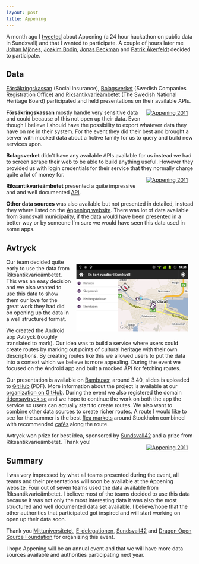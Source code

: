 ```yaml
---
layout: post
title: Appening
---
```


A month ago I [tweeted](http://twitter.com/#!/johanni/status/39321224500875264) about Appening (a 24 hour hackathon on public data in Sundsvall) and that I wanted to participate. A couple of hours later me [Johan Mjönes](http://twitter.com/nollbit), [Joakim Bodin](http://twitter.com/jbripley), [Jonas Beckman](http://twitter.com/jonasbeckman) and [Patrik Åkerfeldt](http://twitter.com/pakerfeldt) decided to participate.

## Data

[Försäkringskassan](http://www.forsakringskassan.se/) (Social Insurance), [Bolagsverket](http://bolagsverket.se/) (Swedish Companies Registration Office) and [Riksantikvarieämbetet](http://www.raa.se/) (The Swedish National Heritage Board) participated and held presentations on their available APIs. <a href="http://www.flickr.com/photos/johannilsson/5543117687/" title="Appening 2011 by Johan Nilsson, on Flickr" style="float: right; padding: 15px"><img src="http://farm6.static.flickr.com/5140/5543117687_6f41070938_m.jpg" width="240" height="180" alt="Appening 2011" /></a>

**Försäkringskassan** mostly handle very sensitive data and could because of this not open up their data. Even though I believe I should have the possibility to export whatever data they have on me in their system. For the event they did their best and brought a server with mocked data about a fictive family for us to query and build new services upon.

**Bolagsverket** didn't have any available APIs available for us instead we had to screen scrape their web to be able to build anything useful. However they provided us with login credentials for their service that they normally charge quite a lot of money for. <a href="http://www.flickr.com/photos/johannilsson/5543696560/" title="Appening 2011 by Johan Nilsson, on Flickr" style="float: right; padding: 15px"><img src="http://farm6.static.flickr.com/5133/5543696560_e900114484_m.jpg" width="240" height="180" alt="Appening 2011" /></a>

**Riksantikvarieämbetet** presented a quite impressive and and well documented [API](http://www.ksamsok.se/api/).

**Other data sources** was also available but not presented in detailed, instead they where listed on the [Appening website](http://appening.se/data). There was lot of data available from Sundsvall municipality, if the data would have been presented in a better way or by someone I'm sure we would have seen this data used in some apps.

## Avtryck

<img src="https://github.com/Avtryck/avtryck-projectweb/raw/master/appening/captures/8.png" width="300px" style="float: right; margin: 15px;"> Our team decided quite early to use the data from Riksantikvarieämbetet. This was an easy decision and we also wanted to use this data to show them our love for the great work they had did on opening up the data in a well structured format.

We created the Android app Avtryck (roughly translated to mark). Our idea was to build a service where users could create routes by marking out points of cultural heritage with their own descriptions. By creating routes like this we allowed users to put the data into a context which we believe is more appealing. During the event we focused on the Android app and built a mocked API for fetching routes.

Our presentation is available on [Bambuser](http://bambuser.com/node/1590759), around 3.40, slides is uploaded to [GitHub](https://github.com/Avtryck/avtryck-projectweb/raw/58d354e510a96b9349eaa85d2fe1740583fe98d7/appening/avtryck-slides.pdf) (PDF). More information about the project is available at our [organization on GitHub](https://github.com/Avtryck). During the event we also registered the domain [tidensavtryck.se](http://www.tidensavtryck.se/) and we hope to continue the work on both the app the service so users can actually start to create routes. We also want to combine other data sources to create richer routes. A route I would like to see for the summer is the best [flea markets](http://loppiskartan.se) around Stockholm combined with recommended [cafés](http://cafekartan.se) along the route.

Avtryck won prize for best idea, sponsored by [Sundsvall42](http://www.sundsvall42.se/) and a prize from Riksantikvarieämbetet. Thank you! <a href="http://www.flickr.com/photos/johannilsson/5543697186/" title="Appening 2011 by Johan Nilsson, on Flickr" style="float: right; padding: 15px"><img src="http://farm6.static.flickr.com/5060/5543697186_a5ff5a34c6_m.jpg" width="240" height="180" alt="Appening 2011" /></a>

## Summary

I was very impressed by what all teams presented during the event, all teams and their presentations will soon be available at the Appening website. Four out of seven teams used the data available from Riksantikvarieämbetet. I believe most of the teams decided to use this data because it was not only the most interesting data it was also the most structured and well documented data set available. I believe/hope that the other authorities that participated got inspired and will start working on open up their data soon.

Thank you [Mittuniversitetet](http://www.miun.se/), [E-delegationen](http://www.edelegationen.se/), [Sundsvall42](http://www.sundsvall42.se/) and [Dragon Open Source Foundation](http://www.dosf.se/) for organizing this event.

I hope Appening will be an annual event and that we will have more data sources available and authorities participating next year.

